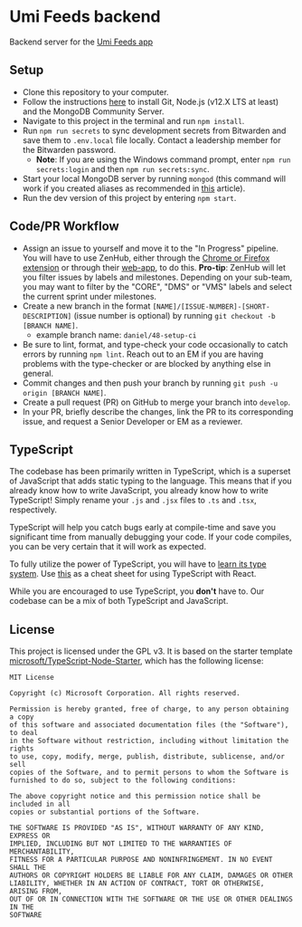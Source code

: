 # Umi Feeds backend

Backend server for the [Umi Feeds app](https://github.com/GTBitsOfGood/umi-feeds-app)

## Setup

- Clone this repository to your computer.
- Follow the instructions [here](https://www.notion.so/gtbitsofgood/Getting-Started-56106473076a47eaa8c863741becbf34) to install Git, Node.js (v12.X LTS at least) and the MongoDB Community Server.
- Navigate to this project in the terminal and run `npm install`.
- Run `npm run secrets` to sync development secrets from Bitwarden and save them to `.env.local` file locally. Contact a leadership member for the Bitwarden password.
  - **Note**: If you are using the Windows command prompt, enter `npm run secrets:login` and then `npm run secrets:sync`.
- Start your local MongoDB server by running `mongod` (this command will work if you created aliases as recommended in [this](https://zellwk.com/blog/install-mongodb/) article).
- Run the dev version of this project by entering `npm start`.

## Code/PR Workflow

- Assign an issue to yourself and move it to the "In Progress" pipeline. You will have to use ZenHub, either through the [Chrome or Firefox extension](https://www.zenhub.com/extension) or through their [web-app](https://app.zenhub.com/), to do this. **Pro-tip**: ZenHub will let you filter issues by labels and milestones. Depending on your sub-team, you may want to filter by the "CORE", "DMS" or "VMS" labels and select the current sprint under milestones.
- Create a new branch in the format `[NAME]/[ISSUE-NUMBER]-[SHORT-DESCRIPTION]` (issue number is optional) by running `git checkout -b [BRANCH NAME]`.
  - example branch name: `daniel/48-setup-ci`
- Be sure to lint, format, and type-check your code occasionally to catch errors by running `npm lint`. Reach out to an EM if you are having problems with the type-checker or are blocked by anything else in general.
- Commit changes and then push your branch by running `git push -u origin [BRANCH NAME]`.
- Create a pull request (PR) on GitHub to merge your branch into `develop`.
- In your PR, briefly describe the changes, link the PR to its corresponding issue, and request a Senior Developer or EM as a reviewer.

## TypeScript

The codebase has been primarily written in TypeScript, which is a superset of JavaScript that adds static typing to the language. This means that if you already know how to write JavaScript, you already know how to write TypeScript! Simply rename your `.js` and `.jsx` files to `.ts` and `.tsx`, respectively.

TypeScript will help you catch bugs early at compile-time and save you significant time from manually debugging your code. If your code compiles, you can be very certain that it will work as expected.

To fully utilize the power of TypeScript, you will have to [learn its type system](https://learnxinyminutes.com/docs/typescript/). Use [this](https://github.com/typescript-cheatsheets/react-typescript-cheatsheet/blob/master/README.md#section-2-getting-started) as a cheat sheet for using TypeScript with React.

While you are encouraged to use TypeScript, you **don't** have to. Our codebase can be a mix of both TypeScript and JavaScript.

## License

This project is licensed under the GPL v3. It is based on the starter template [microsoft/TypeScript-Node-Starter](https://github.com/microsoft/TypeScript-Node-Starter/), which has the following license:

    MIT License

    Copyright (c) Microsoft Corporation. All rights reserved.

    Permission is hereby granted, free of charge, to any person obtaining a copy
    of this software and associated documentation files (the "Software"), to deal
    in the Software without restriction, including without limitation the rights
    to use, copy, modify, merge, publish, distribute, sublicense, and/or sell
    copies of the Software, and to permit persons to whom the Software is
    furnished to do so, subject to the following conditions:

    The above copyright notice and this permission notice shall be included in all
    copies or substantial portions of the Software.

    THE SOFTWARE IS PROVIDED "AS IS", WITHOUT WARRANTY OF ANY KIND, EXPRESS OR
    IMPLIED, INCLUDING BUT NOT LIMITED TO THE WARRANTIES OF MERCHANTABILITY,
    FITNESS FOR A PARTICULAR PURPOSE AND NONINFRINGEMENT. IN NO EVENT SHALL THE
    AUTHORS OR COPYRIGHT HOLDERS BE LIABLE FOR ANY CLAIM, DAMAGES OR OTHER
    LIABILITY, WHETHER IN AN ACTION OF CONTRACT, TORT OR OTHERWISE, ARISING FROM,
    OUT OF OR IN CONNECTION WITH THE SOFTWARE OR THE USE OR OTHER DEALINGS IN THE
    SOFTWARE
